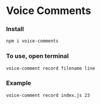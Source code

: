 # Voice Comments

### Install

```bash 
npm i voice-comments
```

### To use, open terminal

```bash
voice-comment record filename line
```

### Example

```bash
voice-comment record index.js 23
```

